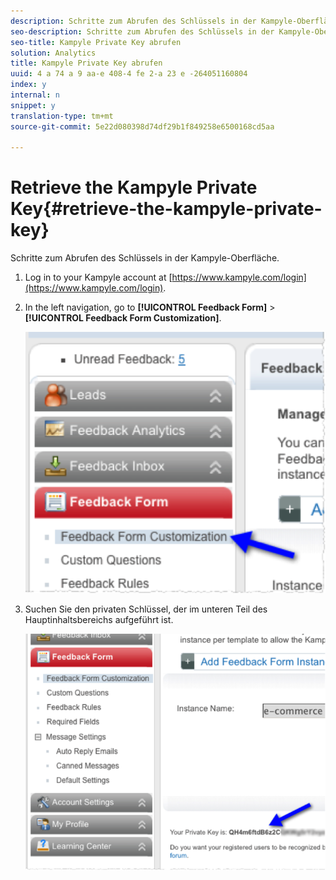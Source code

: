 ```yaml
---
description: Schritte zum Abrufen des Schlüssels in der Kampyle-Oberfläche.
seo-description: Schritte zum Abrufen des Schlüssels in der Kampyle-Oberfläche.
seo-title: Kampyle Private Key abrufen
solution: Analytics
title: Kampyle Private Key abrufen
uuid: 4 a 74 a 9 aa-e 408-4 fe 2-a 23 e -264051160804
index: y
internal: n
snippet: y
translation-type: tm+mt
source-git-commit: 5e22d080398d74df29b1f849258e6500168cd5aa

---
```



# Retrieve the Kampyle Private Key{#retrieve-the-kampyle-private-key}

Schritte zum Abrufen des Schlüssels in der Kampyle-Oberfläche.

1. Log in to your Kampyle account at [https://www.kampyle.com/login](https://www.kampyle.com/login).
1. In the left navigation, go to **[!UICONTROL Feedback Form]** &gt; **[!UICONTROL Feedback Form Customization]**.

   ![](assets/retrieve_key1.png)

1. Suchen Sie den privaten Schlüssel, der im unteren Teil des Hauptinhaltsbereichs aufgeführt ist.

   ![](assets/retrieve_key2.png)

